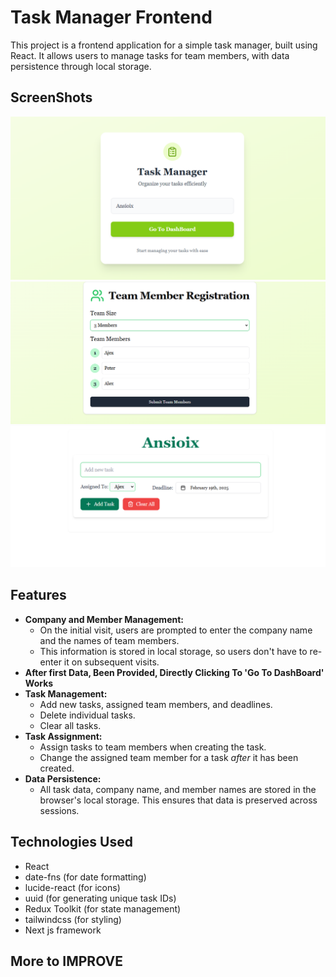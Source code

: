 # Task Manager Frontend

This project is a frontend application for a simple task manager, built using React. It allows users to manage tasks for team members, with data persistence through local storage.

## ScreenShots
![Screenshot 1](./public/screenshots/first.png)
![Screenshot 2](./public/screenshots/second.png)
![Screenshot 3](./public/screenshots/third.png)


## Features

* **Company and Member Management:**
    * On the initial visit, users are prompted to enter the company name and the names of team members.
    * This information is stored in local storage, so users don't have to re-enter it on subsequent visits.
* **After first Data, Been Provided, Directly Clicking To 'Go To DashBoard' Works**
* **Task Management:**
    * Add new tasks, assigned team members, and deadlines.
    * Delete individual tasks.
    * Clear all tasks.
* **Task Assignment:**
    * Assign tasks to team members when creating the task.
    * Change the assigned team member for a task *after* it has been created.
* **Data Persistence:**
    * All task data, company name, and member names are stored in the browser's local storage.  This ensures that data is preserved across sessions.

## Technologies Used

* React
* date-fns (for date formatting)
* lucide-react (for icons)
* uuid (for generating unique task IDs)
* Redux Toolkit (for state management)
* tailwindcss (for styling)
* Next js framework

## More to IMPROVE
